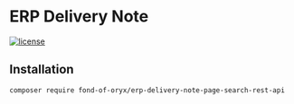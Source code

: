 # ERP Delivery Note
[![license](https://img.shields.io/github/license/fond-of-oryx/erp-delivery-note-page-search-rest-api.svg)](https://packagist.org/packages/fond-of-oryx/erp-delivery-note-page-search-rest-api)

## Installation

```
composer require fond-of-oryx/erp-delivery-note-page-search-rest-api
```
